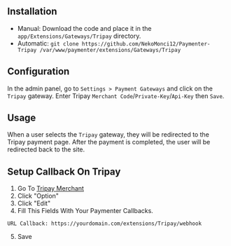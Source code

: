 ## Installation
- Manual: Download the code and place it in the `app/Extensions/Gateways/Tripay` directory.
- Automatic: `git clone https://github.com/NekoMonci12/Paymenter-Tripay /var/www/paymenter/extensions/Gateways/Tripay`

## Configuration
In the admin panel, go to `Settings > Payment Gateways` and click on the `Tripay` gateway. Enter Tripay `Merchant Code`/`Private-Key`/`Api-Key` then `Save`.

## Usage
When a user selects the `Tripay` gateway, they will be redirected to the Tripay payment page. After the payment is completed, the user will be redirected back to the site. 

## Setup Callback On Tripay
1. Go To [Tripay Merchant](https://tripay.co.id/member/merchant)
2. Click "Option"
3. Click "Edit"
4. Fill This Fields With Your Paymenter Callbacks.
```
URL Callback: https://yourdomain.com/extensions/Tripay/webhook
```
5. Save